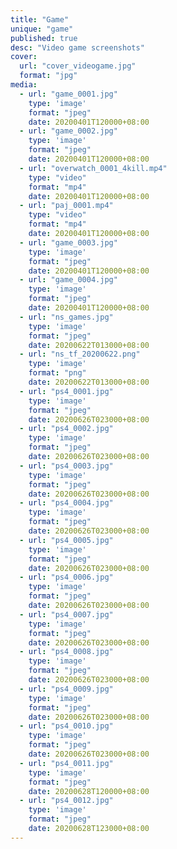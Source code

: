 ```yaml
---
title: "Game"
unique: "game"
published: true
desc: "Video game screenshots"
cover:
  url: "cover_videogame.jpg"
  format: "jpg"
media:
  - url: "game_0001.jpg"
    type: 'image'
    format: "jpeg"
    date: 20200401T120000+08:00
  - url: "game_0002.jpg"
    type: 'image'
    format: "jpeg"
    date: 20200401T120000+08:00
  - url: "overwatch_0001_4kill.mp4"
    type: "video"
    format: "mp4"
    date: 20200401T120000+08:00
  - url: "paj_0001.mp4"
    type: "video"
    format: "mp4"
    date: 20200401T120000+08:00
  - url: "game_0003.jpg"
    type: 'image'
    format: "jpeg"
    date: 20200401T120000+08:00
  - url: "game_0004.jpg"
    type: 'image'
    format: "jpeg"
    date: 20200401T120000+08:00
  - url: "ns_games.jpg"
    type: 'image'
    format: "jpeg"
    date: 20200622T013000+08:00
  - url: "ns_tf_20200622.png"
    type: 'image'
    format: "png"
    date: 20200622T013000+08:00
  - url: "ps4_0001.jpg"
    type: 'image'
    format: "jpeg"
    date: 20200626T023000+08:00
  - url: "ps4_0002.jpg"
    type: 'image'
    format: "jpeg"
    date: 20200626T023000+08:00
  - url: "ps4_0003.jpg"
    type: 'image'
    format: "jpeg"
    date: 20200626T023000+08:00
  - url: "ps4_0004.jpg"
    type: 'image'
    format: "jpeg"
    date: 20200626T023000+08:00
  - url: "ps4_0005.jpg"
    type: 'image'
    format: "jpeg"
    date: 20200626T023000+08:00
  - url: "ps4_0006.jpg"
    type: 'image'
    format: "jpeg"
    date: 20200626T023000+08:00
  - url: "ps4_0007.jpg"
    type: 'image'
    format: "jpeg"
    date: 20200626T023000+08:00
  - url: "ps4_0008.jpg"
    type: 'image'
    format: "jpeg"
    date: 20200626T023000+08:00
  - url: "ps4_0009.jpg"
    type: 'image'
    format: "jpeg"
    date: 20200626T023000+08:00
  - url: "ps4_0010.jpg"
    type: 'image'
    format: "jpeg"
    date: 20200626T023000+08:00
  - url: "ps4_0011.jpg"
    type: 'image'
    format: "jpeg"
    date: 20200628T120000+08:00
  - url: "ps4_0012.jpg"
    type: 'image'
    format: "jpeg"
    date: 20200628T123000+08:00
---
```

